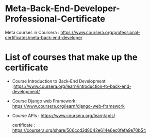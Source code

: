 # Meta-Back-End-Developer-Professional-Certificate
Meta courses in Coursera : https://www.coursera.org/professional-certificates/meta-back-end-developer

# List of courses that make up the certificate 

   - Course Introduction to Back-End Development :https://www.coursera.org/learn/introduction-to-back-end-development/

   - Course Django web Framework: https://www.coursera.org/learn/django-web-framework

   - Course APIs : https://www.coursera.org/learn/apis/
       
        certificate : https://coursera.org/share/506ccd3d8042e614e6ec0fefa9e70b54